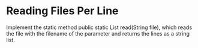 
# Reading Files Per Line

Implement the static method public static List<String> read(String file), which reads the file with the filename of the parameter and returns the lines as a string list.
